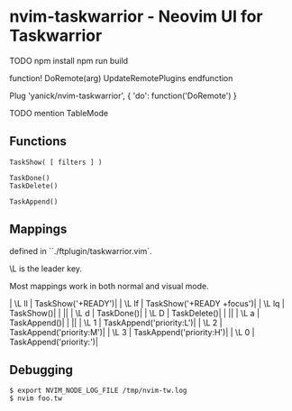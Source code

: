 # nvim-taskwarrior - Neovim UI for Taskwarrior

TODO 
    npm install
    npm run build

function! DoRemote(arg)
    UpdateRemotePlugins
endfunction

Plug 'yanick/nvim-taskwarrior', { 'do': function('DoRemote') }

TODO mention TableMode

## Functions 

    TaskShow( [ filters ] )

    TaskDone()
    TaskDelete()

    TaskAppend()

## Mappings

defined in ``./ftplugin/taskwarrior.vim`.

\L is the leader key.

Most mappings work in both normal and visual mode.

| \L ll | TaskShow('+READY')|
| \L lf | TaskShow('+READY +focus')|
| \L lq | TaskShow()|
| ||
| \L d | TaskDone()|
| \L D | TaskDelete()|
| ||
| \L a | TaskAppend()|
| ||
| \L 1 | TaskAppend('priority:L')|
| \L 2 | TaskAppend('priority:M')|
| \L 3 | TaskAppend('priority:H')|
| \L 0 | TaskAppend('priority:')|

## Debugging

    $ export NVIM_NODE_LOG_FILE /tmp/nvim-tw.log
    $ nvim foo.tw
